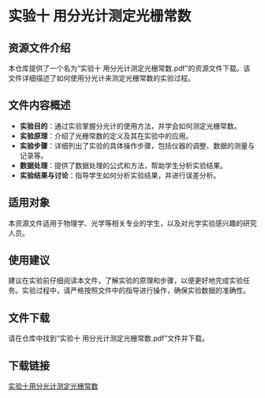 # 实验十 用分光计测定光栅常数

## 资源文件介绍

本仓库提供了一个名为“实验十 用分光计测定光栅常数.pdf”的资源文件下载。该文件详细描述了如何使用分光计来测定光栅常数的实验过程。

## 文件内容概述

- **实验目的**：通过实验掌握分光计的使用方法，并学会如何测定光栅常数。
- **实验原理**：介绍了光栅常数的定义及其在实验中的应用。
- **实验步骤**：详细列出了实验的具体操作步骤，包括仪器的调整、数据的测量与记录等。
- **数据处理**：提供了数据处理的公式和方法，帮助学生分析实验结果。
- **实验结果与讨论**：指导学生如何分析实验结果，并进行误差分析。

## 适用对象

本资源文件适用于物理学、光学等相关专业的学生，以及对光学实验感兴趣的研究人员。

## 使用建议

建议在实验前仔细阅读本文件，了解实验的原理和步骤，以便更好地完成实验任务。实验过程中，请严格按照文件中的指导进行操作，确保实验数据的准确性。

## 文件下载

请在仓库中找到“实验十 用分光计测定光栅常数.pdf”文件并下载。

## 下载链接

[实验十用分光计测定光栅常数](https://pan.quark.cn/s/fc20add89b96)